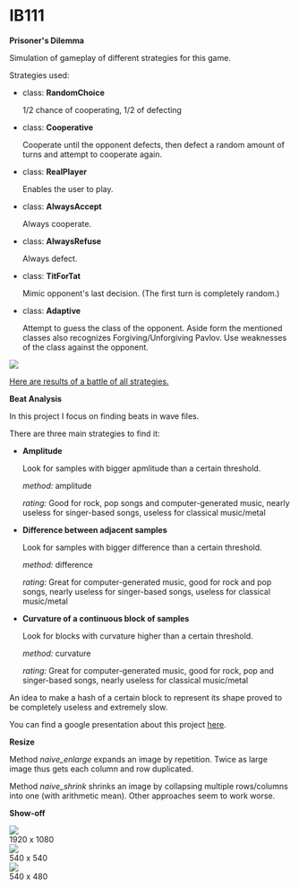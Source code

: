 # IB111

<b>Prisoner's Dilemma</b>

Simulation of gameplay of different strategies for this game. 

Strategies used:
<ul>
<li> 
class: <b>RandomChoice</b>
<p>
1/2 chance of cooperating, 1/2 of defecting
<p>
</li>
<li> 
class: <b>Cooperative</b>
<p>
Cooperate until the opponent defects, then defect a random amount of turns and attempt to cooperate again.
<p>
</li>
<li> 
class: <b>RealPlayer</b>
<p>
Enables the user to play.
<p>
</li>
<li> 
class: <b>AlwaysAccept</b>
<p>
Always cooperate.
<p>
</li>
<li> 
class: <b>AlwaysRefuse</b>
<p>
Always defect.
<p>
</li>
<li> 
class: <b>TitForTat</b>
<p>
Mimic opponent's last decision. (The first turn is completely random.)
<p>
</li>
<li> 
class: <b>Adaptive</b>
<p>
Attempt to guess the class of the opponent. Aside form the mentioned classes also recognizes Forgiving/Unforgiving Pavlov. Use weaknesses of the class against the opponent.
<p>
</li>
</ul>

<p> <img src="http://i.imgur.com/BhW1IoJ.png" /> </p>
<p> <a href="http://i.imgur.com/BhW1IoJ.png">Here are results of a battle of all strategies. </a></p>

<b>Beat Analysis</b>

In this project I focus on finding beats in wave files. 

There are three main strategies to find it:
<ul>
<li> 
<b>
Amplitude 
</b> 
<p>
Look for samples with bigger apmlitude than a certain threshold.
</p>
<p>
<i>method:</i> amplitude 
</p>
<p>
<i>rating:</i> Good for rock, pop songs and computer-generated music, nearly useless for singer-based songs, useless for classical music/metal 
</p>
</li>

<li> 
<b>
Difference between adjacent samples
</b>
<p>
Look for samples with bigger difference than a certain threshold.
</p>
<p>
<i>method:</i> difference 
</p>
<p>
<i>rating:</i> Great for computer-generated music, good for rock and pop songs, nearly useless for singer-based songs, useless for classical music/metal 
</p>
</li>

<li> 
<b>
Curvature of a continuous block of samples 
</b>
<p>
Look for blocks with curvature higher than a certain threshold.
</p>
<p>
<i>method:</i> curvature 
</p>
<p>
<i>rating:</i> Great for computer-generated music, good for rock, pop and singer-based songs, nearly useless for classical music/metal 
</p>
</li>
</ul>

<p> An idea to make a hash of a certain block to represent its shape proved to be completely useless and extremely slow.</p>

<p> You can find a google presentation about this project <a href="https://docs.google.com/presentation/d/1MXV2jDWGclThWqRjNi5Ju1d4tXH6MN4FX6jf2mSPa1E/edit?usp=sharing"> here</a>. 

<b>Resize</b>

<p>
Method <i>naive_enlarge</i> expands an image by repetition. Twice as large image thus gets each column and row duplicated. </p>
<p>
Method <i>naive_shrink</i> shrinks an image by collapsing multiple rows/columns into one (with arithmetic mean). Other approaches seem to work worse. 
</p>
<p>
<b>Show-off</b><br>
<div>
<img src="http://i.imgur.com/4NudilW.jpg" /><br>
1920 x 1080
</div>
<div>
<img src="http://i.imgur.com/xhwsJTS.png" /><br>
540 x 540
</div>
<div>
<img src="http://i.imgur.com/JCYWcnG.png" /><br>
540 x 480
</div>
</p>
